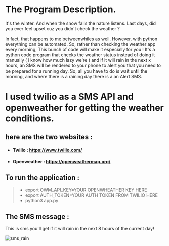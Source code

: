 
# The Program Description. 

It's the winter. And when the snow falls the nature listens. Last days, did you ever feel upset cuz you didn't check the weather ? 

In fact, that happens to me betweenwhiles as well. However, with python everything can be automated. So, rather than checking the weather app every morning, This bunch of code will make it especially for you ! It's a python code program that checks the weather status instead of doing it manually ( i know how much lazy we're  ) and if it will rain in the next x hours, an SMS will be rendered to your phone to alert you that you need to be prepared for a running day. So, all you have to do is wait until the morning, and where there is a raining day there is a an Alert SMS.

# I used twilio as a SMS API and openweather for getting the weather conditions. 
## here are the two websites :

- #### Twilio : https://www.twilio.com/
- #### Openweather : https://openweathermap.org/

## To run the application : 

> * export OWM_API_KEY=YOUR OPENWHEATHER KEY HERE
> * export AUTH_TOKEN=YOUR AUTH TOKEN FROM TWILIO HERE
> * python3 app.py

## The SMS message : 

This is sms you'll get if it will rain in the next 8 hours of the current day!

![sms_rain](https://user-images.githubusercontent.com/74468388/143675389-562e0c0f-a4e2-44d2-a910-02092e2577e7.png)

